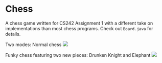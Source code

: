 # Chess
A chess game written for CS242 Assignment 1 with a different take on implementations than most chess programs. Check out `Board.java` for details.

Two modes: Normal chess
[![](https://dl.dropbox.com/s/f0f3o75ap5eidcx/github_oskarzhang_chess.png)](https://dl.dropbox.com/s/f0f3o75ap5eidcx/github_oskarzhang_chess.png)

Funky chess featuring two new pieces: Drunken Knight and Elephant
[![](https://dl.dropbox.com/s/ymjtrfa0qhnlyg2/github_oskarzhang_funky_chess.png)](https://dl.dropbox.com/s/ymjtrfa0qhnlyg2/github_oskarzhang_funky_chess.png)
